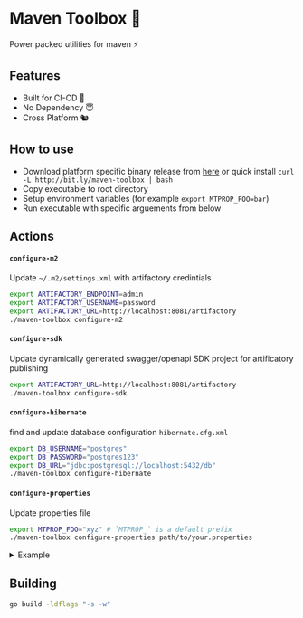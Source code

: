 # Maven Toolbox 🧰

Power packed utilities for maven ⚡

## Features

- Built for CI-CD 💫
- No Dependency 😇
- Cross Platform 🐿️

## How to use

- Download platform specific binary release from [here](https://github.com/harshzalavadiya/maven-toolbox/releases) or quick install `curl -L http://bit.ly/maven-toolbox | bash`
- Copy executable to root directory
- Setup environment variables (for example `export MTPROP_FOO=bar`)
- Run executable with specific arguements from below

## Actions

#### `configure-m2`

Update `~/.m2/settings.xml` with artifactory credintials

```sh
export ARTIFACTORY_ENDPOINT=admin
export ARTIFACTORY_USERNAME=password
export ARTIFACTORY_URL=http://localhost:8081/artifactory
./maven-toolbox configure-m2
```

#### `configure-sdk`

Update dynamically generated swagger/openapi SDK project for artificatory publishing

```sh
export ARTIFACTORY_URL=http://localhost:8081/artifactory
./maven-toolbox configure-sdk
```

#### `configure-hibernate`

find and update database configuration `hibernate.cfg.xml`

```sh
export DB_USERNAME="postgres"
export DB_PASSWORD="postgres123"
export DB_URL="jdbc:postgresql://localhost:5432/db"
./maven-toolbox configure-hibernate
```

#### `configure-properties`

Update properties file

```sh
export MTPROP_FOO="xyz" # `MTPROP_` is a default prefix
./maven-toolbox configure-properties path/to/your.properties
```

<details><summary>Example</summary>
<p>

![demo](https://media.giphy.com/media/VCPVjSPn5FVVLqHmC7/giphy.gif)

</p>
</details>

## Building

```sh
go build -ldflags "-s -w"
```
